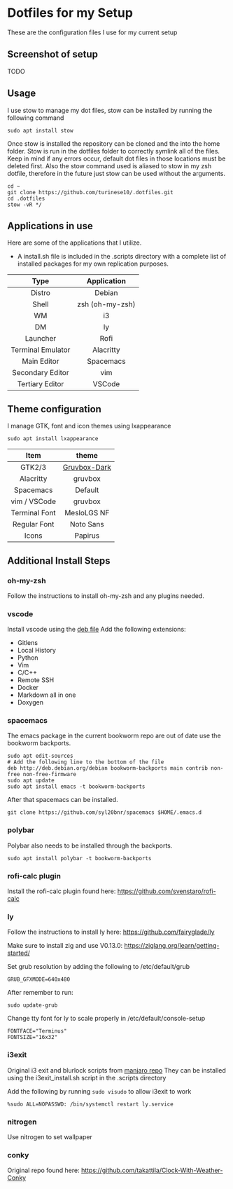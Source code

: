 # Dotfiles for my Setup

These are the configuration files I use for my current setup

## Screenshot of setup

<!--
http://dotshare.it/dots/8270/ i3+polybar @Arch
https://github.com/davatorium/rofi/issues/810
https://devmadness.com/os-software/conky-themes-scripts-configs/
-->

TODO

## Usage

I use stow to manage my dot files, stow can be installed by running the following command
```
sudo apt install stow
```

Once stow is installed the repository can be cloned and the into the home folder. Stow is run in the dotfiles folder to correctly symlink all of the files. Keep in mind if any errors occur, default dot files in those locations must be deleted first. Also the stow command used is aliased to stow in my zsh dotfile, therefore in the future just stow can be used without the arguments.

```
cd ~
git clone https://github.com/turinese10/.dotfiles.git
cd .dotfiles
stow -vR */
```

## Applications in use

Here are some of the applications that I utilize.
 - A install.sh file is included in the .scripts directory with a complete list of installed packages for my own replication purposes.

| Type              | Application     |
|:-----------------:|:---------------:|
| Distro            | Debian          |
| Shell             | zsh (oh-my-zsh) |
| WM                | i3              |
| DM                | ly              |
| Launcher          | Rofi            |
| Terminal Emulator | Alacritty       |
| Main Editor       | Spacemacs       |
| Secondary Editor  | vim             |
| Tertiary Editor   | VSCode          |

## Theme configuration

I manage GTK, font and icon themes using lxappearance
```
sudo apt install lxappearance
```

| Item            | theme                                                                                               |
| :---:           | :---:                                                                                               |
| GTK2/3          | [Gruvbox-Dark](https://github.com/Fausto-Korpsvart/Gruvbox-GTK-Theme)                               |
| Alacritty       | gruvbox                                                                                             |
| Spacemacs       | Default                                                                                             |
| vim / VSCode    | gruvbox                                                                                             |
| Terminal Font   | MesloLGS NF                                                                                         |
| Regular Font    | Noto Sans                                                                                           |
| Icons           | Papirus                                                                                             |

## Additional Install Steps

### oh-my-zsh

Follow the instructions to install oh-my-zsh and any plugins needed.

### vscode

Install vscode using the [deb file](https://code.visualstudio.com/)
Add the following extensions:
- Gitlens
- Local History
- Python
- Vim
- C/C++
- Remote SSH
- Docker
- Markdown all in one
- Doxygen

### spacemacs

The emacs package in the current bookworm repo are out of date use the bookworm backports.

```
sudo apt edit-sources
# Add the following line to the bottom of the file
deb http://deb.debian.org/debian bookworm-backports main contrib non-free non-free-firmware
sudo apt update
sudo apt install emacs -t bookworm-backports
```

After that spacemacs can be installed.

```
git clone https://github.com/syl20bnr/spacemacs $HOME/.emacs.d
```

### polybar

Polybar also needs to be installed through the backports.
```
sudo apt install polybar -t bookworm-backports
```

### rofi-calc plugin

Install the rofi-calc plugin found here: https://github.com/svenstaro/rofi-calc

### ly

Follow the instructions to install ly here: https://github.com/fairyglade/ly

Make sure to install zig and use V0.13.0: https://ziglang.org/learn/getting-started/

Set grub resolution by adding the following to /etc/default/grub
```
GRUB_GFXMODE=640x480
```
After remember to run:
```
sudo update-grub
```

Change tty font for ly to scale properly in /etc/default/console-setup
```
FONTFACE="Terminus"
FONTSIZE="16x32"
```

### i3exit

Original i3 exit and blurlock scripts from [manjaro repo](https://gitlab.manjaro.org/packages/extra/i3exit)
They can be installed using the i3exit_install.sh script in the .scripts directory

Add the following by running `sudo visudo` to allow i3exit to work
```
%sudo ALL=NOPASSWD: /bin/systemctl restart ly.service
```

### nitrogen

Use nitrogen to set wallpaper

### conky

Original repo found here: https://github.com/takattila/Clock-With-Weather-Conky

